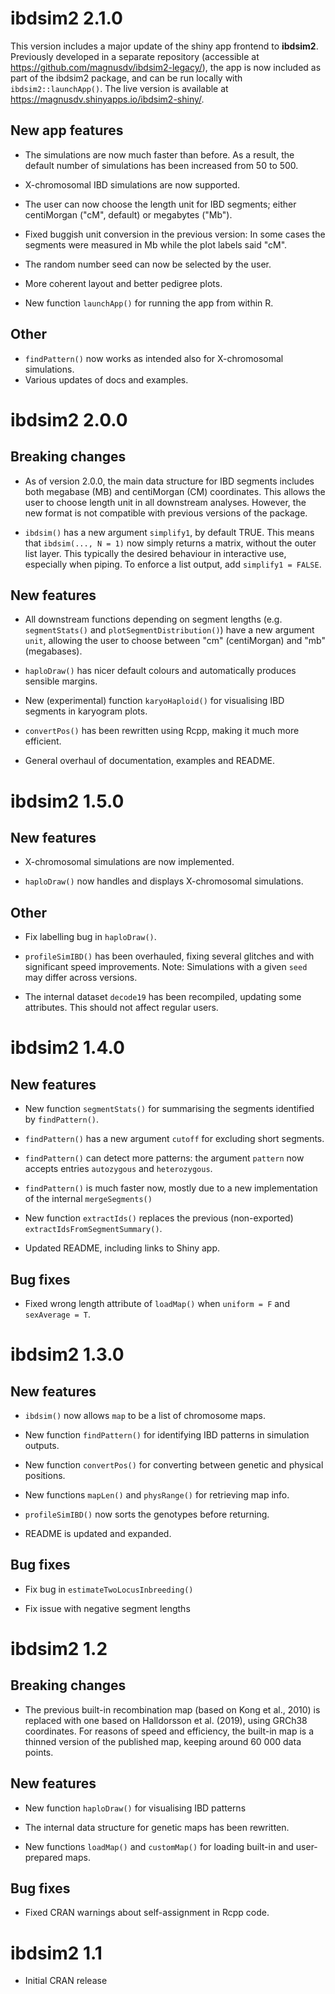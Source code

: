 # ibdsim2 2.1.0

This version includes a major update of the shiny app frontend to **ibdsim2**. Previously developed in a separate repository (accessible at https://github.com/magnusdv/ibdsim2-legacy/), the app is now included as part of the ibdsim2 package, and can be run locally with `ibdsim2::launchApp()`. The live version is available at https://magnusdv.shinyapps.io/ibdsim2-shiny/.

## New app features

* The simulations are now much faster than before. As a result, the default number of simulations has been increased from 50 to 500.

* X-chromosomal IBD simulations are now supported.

* The user can now choose the length unit for IBD segments; either centiMorgan ("cM", default) or megabytes ("Mb").

* Fixed buggish unit conversion in the previous version: In some cases the segments were measured in Mb while the plot labels said "cM".

* The random number seed can now be selected by the user.

* More coherent layout and better pedigree plots.

* New function `launchApp()` for running the app from within R.

## Other 

* `findPattern()` now works as intended also for X-chromosomal simulations. 
* Various updates of docs and examples.


# ibdsim2 2.0.0

## Breaking changes

* As of version 2.0.0, the main data structure for IBD segments includes both megabase (MB) and centiMorgan (CM) coordinates. This allows the user to choose length unit in all downstream analyses. However, the new format is not compatible with previous versions of the package.

* `ibdsim()` has a new argument `simplify1`, by default TRUE. This means that `ibdsim(..., N = 1)` now simply returns a matrix, without the outer list layer. This typically the desired behaviour in interactive use, especially when piping. To enforce a list output, add `simplify1 = FALSE`.


## New features

* All downstream functions depending on segment lengths (e.g. `segmentStats()` and `plotSegmentDistribution()`) have a new argument `unit`, allowing the user to choose between "cm" (centiMorgan) and  "mb" (megabases).

* `haploDraw()` has nicer default colours and automatically produces sensible margins.

* New (experimental) function `karyoHaploid()` for visualising IBD segments in karyogram plots.

* `convertPos()` has been rewritten using Rcpp, making it much more efficient.

* General overhaul of documentation, examples and README.


# ibdsim2 1.5.0

## New features

* X-chromosomal simulations are now implemented.

* `haploDraw()` now handles and displays X-chromosomal simulations.

## Other

* Fix labelling bug in `haploDraw()`.

* `profileSimIBD()` has been overhauled, fixing several glitches and with significant speed improvements. Note: Simulations with a given `seed` may differ across versions.

* The internal dataset `decode19` has been recompiled, updating some attributes. This should not affect regular users.


# ibdsim2 1.4.0

## New features

* New function `segmentStats()` for summarising the segments identified by `findPattern()`.

* `findPattern()` has a new argument `cutoff` for excluding short segments.

* `findPattern()` can detect more patterns: the argument `pattern` now accepts entries `autozygous` and `heterozygous`.

* `findPattern()` is much faster now, mostly due to a new implementation of the internal `mergeSegments()`

* New function `extractIds()` replaces the previous (non-exported) `extractIdsFromSegmentSummary()`.

* Updated README, including links to Shiny app.


## Bug fixes

* Fixed wrong length attribute of `loadMap()` when `uniform = F` and `sexAverage = T`.


# ibdsim2 1.3.0

## New features

* `ibdsim()` now allows `map` to be a list of chromosome maps.

* New function `findPattern()` for identifying IBD patterns in simulation outputs.

* New function `convertPos()` for converting between genetic and physical positions.

* New functions `mapLen()` and `physRange()` for retrieving map info.

* `profileSimIBD()` now sorts the genotypes before returning.

* README is updated and expanded.


## Bug fixes

* Fix bug in `estimateTwoLocusInbreeding()`

* Fix issue with negative segment lengths


# ibdsim2 1.2

## Breaking changes

* The previous built-in recombination map (based on Kong et al., 2010) is 
replaced with one based on Halldorsson et al. (2019), using GRCh38 coordinates. 
For reasons of speed and efficiency, the built-in map is a thinned version of 
the published map, keeping around 60 000 data points.

## New features

* New function `haploDraw()` for visualising IBD patterns

* The internal data structure for genetic maps has been rewritten. 

* New functions `loadMap()` and `customMap()` for loading built-in and 
user-prepared maps.

## Bug fixes

* Fixed CRAN warnings about self-assignment in Rcpp code.


# ibdsim2 1.1

* Initial CRAN release
